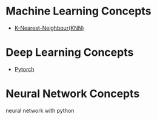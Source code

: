 # Machine Learning Concepts
- [K-Nearest-Neighbour(KNN)]()

# Deep Learning Concepts
- [Pytorch]()

# Neural Network Concepts
neural network with python
